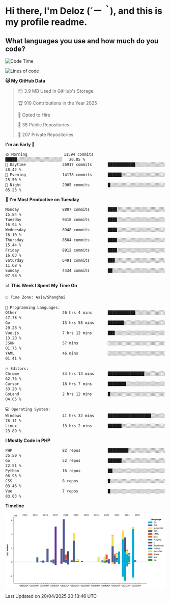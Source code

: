 # **Hi there, I'm Deloz (*´ー｀*), and this is my profile readme.**

## **What languages you use and how much do you code?**

<!--START_SECTION:waka-->
![Code Time](http://img.shields.io/badge/Code%20Time-6%2C187%20hrs%207%20mins-blue)

![Lines of code](https://img.shields.io/badge/From%20Hello%20World%20I%27ve%20Written-51.6%20million%20lines%20of%20code-blue)

**🐱 My GitHub Data** 

> 📦 3.9 MB Used in GitHub's Storage 
 > 
> 🏆 910 Contributions in the Year 2025
 > 
> 💼 Opted to Hire
 > 
> 📜 38 Public Repositories 
 > 
> 🔑 207 Private Repositories 
 > 
**I'm an Early 🐤** 

```text
🌞 Morning                11594 commits       █████░░░░░░░░░░░░░░░░░░░░   20.85 % 
🌆 Daytime                26917 commits       ████████████░░░░░░░░░░░░░   48.42 % 
🌃 Evening                14178 commits       ██████░░░░░░░░░░░░░░░░░░░   25.50 % 
🌙 Night                  2905 commits        █░░░░░░░░░░░░░░░░░░░░░░░░   05.23 % 
```
📅 **I'm Most Productive on Tuesday** 

```text
Monday                   8807 commits        ████░░░░░░░░░░░░░░░░░░░░░   15.84 % 
Tuesday                  9418 commits        ████░░░░░░░░░░░░░░░░░░░░░   16.94 % 
Wednesday                8948 commits        ████░░░░░░░░░░░░░░░░░░░░░   16.10 % 
Thursday                 8584 commits        ████░░░░░░░░░░░░░░░░░░░░░   15.44 % 
Friday                   8912 commits        ████░░░░░░░░░░░░░░░░░░░░░   16.03 % 
Saturday                 6491 commits        ███░░░░░░░░░░░░░░░░░░░░░░   11.68 % 
Sunday                   4434 commits        ██░░░░░░░░░░░░░░░░░░░░░░░   07.98 % 
```


📊 **This Week I Spent My Time On** 

```text
🕑︎ Time Zone: Asia/Shanghai

💬 Programming Languages: 
Other                    26 hrs 4 mins       ████████████░░░░░░░░░░░░░   47.78 % 
Go                       15 hrs 58 mins      ███████░░░░░░░░░░░░░░░░░░   29.28 % 
Vue.js                   7 hrs 12 mins       ███░░░░░░░░░░░░░░░░░░░░░░   13.20 % 
JSON                     57 mins             ░░░░░░░░░░░░░░░░░░░░░░░░░   01.75 % 
YAML                     46 mins             ░░░░░░░░░░░░░░░░░░░░░░░░░   01.41 % 

🔥 Editors: 
Chrome                   34 hrs 14 mins      ████████████████░░░░░░░░░   62.76 % 
Cursor                   18 hrs 7 mins       ████████░░░░░░░░░░░░░░░░░   33.20 % 
GoLand                   2 hrs 12 mins       █░░░░░░░░░░░░░░░░░░░░░░░░   04.05 % 

💻 Operating System: 
Windows                  41 hrs 32 mins      ███████████████████░░░░░░   76.11 % 
Linux                    13 hrs 2 mins       ██████░░░░░░░░░░░░░░░░░░░   23.89 % 
```

**I Mostly Code in PHP** 

```text
PHP                      82 repos            █████████░░░░░░░░░░░░░░░░   35.50 % 
Go                       52 repos            ██████░░░░░░░░░░░░░░░░░░░   22.51 % 
Python                   16 repos            ██░░░░░░░░░░░░░░░░░░░░░░░   06.93 % 
CSS                      8 repos             █░░░░░░░░░░░░░░░░░░░░░░░░   03.46 % 
Vue                      7 repos             █░░░░░░░░░░░░░░░░░░░░░░░░   03.03 % 
```



**Timeline**

![Lines of Code chart](https://raw.githubusercontent.com/deloz/deloz/main/assets/bar_graph.png)


 Last Updated on 20/04/2025 20:13:46 UTC
<!--END_SECTION:waka-->
